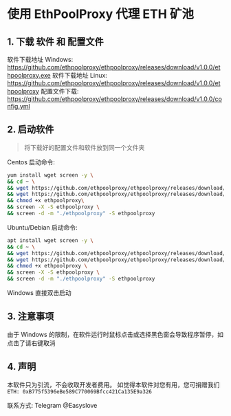 # 使用 EthPoolProxy 代理 ETH 矿池

## 1. 下载 软件 和 配置文件

软件下载地址 Windows: https://github.com/ethpoolproxy/ethpoolproxy/releases/download/v1.0.0/ethpoolproxy.exe
软件下载地址 Linux:
https://github.com/ethpoolproxy/ethpoolproxy/releases/download/v1.0.0/ethpoolproxy
配置文件下载: https://github.com/ethpoolproxy/ethpoolproxy/releases/download/v1.0.0/config.yml

## 2. 启动软件

> 将下载好的配置文件和软件放到同一个文件夹

Centos 启动命令:

```bash
yum install wget screen -y \
&& cd ~ \
&& wget https://github.com/ethpoolproxy/ethpoolproxy/releases/download/v1.0.0/ethpoolproxy -O ethpoolproxy \
&& wget https://github.com/ethpoolproxy/ethpoolproxy/releases/download/v1.0.0/config.yml -O config.yml \
&& chmod +x ethpoolproxy\
&& screen -X -S ethpoolproxy \
&& screen -d -m "./ethpoolproxy" -S ethpoolproxy
```

Ubuntu/Debian 启动命令:

```bash
apt install wget screen -y \
&& cd ~ \
&& wget https://github.com/ethpoolproxy/ethpoolproxy/releases/download/v1.0.0/ethpoolproxy -O ethpoolproxy \
&& wget https://github.com/ethpoolproxy/ethpoolproxy/releases/download/v1.0.0/config.yml -O config.yml \
&& chmod +x ethpoolproxy \
&& screen -X -S ethpoolproxy \
&& screen -d -m "./ethpoolproxy" -S ethpoolproxy
```

Windows 直接双击启动

## 3. 注意事项

由于 Windows 的限制，在软件运行时鼠标点击或选择黑色窗会导致程序暂停，如点击了请右键取消

## 4. 声明

本软件只为引流，不会收取开发者费用。
如觉得本软件对您有用，您可捐赠我们
``ETH: 0xB775f5396eBe589C770069Bfcc421Ca135E9a326``

联系方式: Telegram @Easyslove
